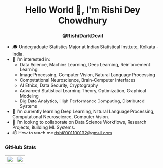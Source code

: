 <h1 align="center">Hello World 👋, I'm Rishi Dey Chowdhury</h1>
<h3 align="center">@RishiDarkDevil</h1>

- 🎓 Undegraduate Statistics Major at Indian Statistical Institute, Kolkata - India.
- 👀 I’m interested in:
  - Data Science, Machine Learning, Deep Learning, Reinforcement Learning 
  - Image Processing, Computer Vision, Natural Language Processing
  - Computational Neuroscience, Brain-Computer Interfaces
  - AI Ethics, Data Security, Cryptography  
  - Advanced Statistical Learning Theory, Optimization, Graphical Modeling
  - Big Data Analytics, High Performance Computing, Distributed Systems
- 🌱 I’m currently learning Deep Learning, Natural Language Processing, Computational Neuroscience, Computer Vision.
- 💞️ I’m looking to collaborate on Data Science Workflows, Research Projects, Building ML Systems.
- 📫 How to reach me rishi8001100192@gmail.com

### GitHub Stats
<table class="center" style="width:100%;">
  <tr>
    <td align="center">
  <img align="center" src="https://github-readme-stats.vercel.app/api?username=rishidarkdevil&count_private=true&show_icons=true&theme=algolia&hide_border=true" />
    </td>
    <td align="center">
  <img align="center" src="https://github-readme-stats.vercel.app/api/top-langs/?username=rishidarkdevil&langs_count=10&layout=compact&theme=algolia&hide_border=true" />
</td>
  </tr>
</table>

<!---
RishiDarkDevil/RishiDarkDevil is a ✨ special ✨ repository because its `README.md` (this file) appears on your GitHub profile.
You can click the Preview link to take a look at your changes.
--->
